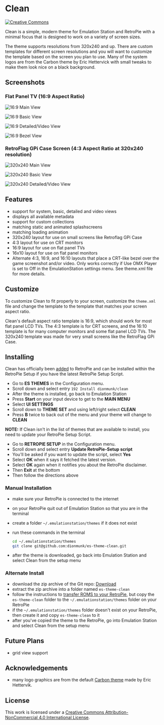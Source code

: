 # Clean

[![Creative Commons](https://flat.badgen.net/badge/license/CC-BY-NC-4.0/orange)](https://creativecommons.org/licenses/by-nc/4.0/)

Clean is a simple, modern theme for Emulation Station and RetroPie with a minimal focus that is designed to work on a variety of screen sizes.

The theme supports resolutions from 320x240 and up. There are custom templates for different screen resolutions and you will want to customize the template based on the screen you plan to use. Many of the system logos are from the Carbon theme by Eric Hettervick with small tweaks to make them look nice on a black background.

## Screenshots

### Flat Panel TV (16:9 Aspect Ratio)

![16:9 Main View](https://i.imgur.com/aly1VRZ.png "16x9 Main View")

![16:9 Basic View](https://i.imgur.com/DFLUsmV.png "16x9 Basic View")

![16:9 Detailed/Video View](https://i.imgur.com/ekGue2V.png "16x9 Detailed/Video View")

![16:9 Bezel View](https://i.imgur.com/l6HJVyr.png "16x9 Bezel View")

### RetroFlag GPi Case Screen (4:3 Aspect Ratio at 320x240 resolution)

![320x240 Main View](https://i.imgur.com/1Ir6hqp.png "320x240 Main View")

![320x240 Basic View](https://i.imgur.com/xyDZgDt.png "320x240 Basic View")

![320x240 Detailed/Video View](https://i.imgur.com/L5LtWsN.png "320x240 Detailed/Video View")

## Features

- support for system, basic, detailed and video views
- displays all available metadata
- support for custom collections
- matching static and animated splashscreens
- matching loading animation
- 320x240 layout for use on small screens like Retroflag GPi Case
- 4:3 layout for use on CRT monitors
- 16:9 layout for use on flat panel TVs
- 16x10 layout for use on flat panel monitors
- Alternate 4:3, 16:9, and 16:10 layouts that place a CRT-like bezel over the game screenshot and/or video. Only works correctly if Use OMX Player is set to Off in the EmulationStation settings menu. See theme.xml file for more details.

## Customize

To customize Clean to fit properly to your screen, customize the `theme.xml` file and change the template to the template that matches your screen aspect ratio.

Clean's default aspect ratio template is 16:9, which should work for most flat panel LCD TVs. The 4:3 template is for CRT screens, and the 16:10 template is for many computer monitors and some flat panel LCD TVs. The 320x240 template was made for very small screens like the RetroFlag GPi Case.

## Installing

Clean has officially been [added](https://github.com/RetroPie/RetroPie-Setup/pull/3038) to RetroPie and can be installed within the RetroPie Setup if you have the latest RetroPie Setup Script.

- Go to **ES THEMES** in the Configuration menu.
- Scroll down and select entry `192 Install dionmunk/clean`
- After the theme is installed, go back to Emulation Station
- Press **Start** on your input device to get to the **MAIN MENU**
- Select **UI SETTINGS**
- Scroll down to **THEME SET** and using left/right select **CLEAN**
- Press **B** twice to back out of the menu and your theme will change to **CLEAN**

**NOTE:** If Clean isn't in the list of themes that are available to install, you need to update your RetroPie Setup Script.

- Go to **RETROPIE SETUP** in the Configuration menu.
- Scroll down and select entry **Update RetroPie-Setup script**
- You'll be asked if you want to update the script, select **Yes**
- Select **OK** when it says it fetched the latest version.
- Select **OK** again when it notifies you about the RetroPie disclaimer.
- Then **Exit** at the bottom
- Then follow the directions above

### Manual Installation

- make sure your RetroPie is connected to the internet
- on your RetroPie quit out of Emulation Station so that you are in the terminal
- create a folder `~/.emulationstation/themes` if it does not exist
- run these commands in the terminal
  
  ``` bash
  cd ~/.emulationstation/themes
  git clone git@github.com:dionmunk/es-theme-clean.git
  ```

- after the theme is downloaded, go back into Emulation Station and select Clean from the setup menu

### Alternate Install

- download the zip archive of the Git repo: [Download](https://github.com/dionmunk/es-theme-clean/archive/master.zip)
- extract the zip archive into a folder named `es-theme-clean`
- follow the instructions to [transfer ROMS to your RetroPie](https://github.com/retropie/retropie-setup/wiki/Transferring-Roms), but copy the `es-theme-clean` folder to the `~/.emulationstation/themes` folder on your RetroPie
- if the `~/.emulationstation/themes` folder doesn't exist on your RetroPie, then create it and copy `es-theme-clean` to it
- after you've copied the theme to the RetroPie, go into Emulation Station and select Clean from the setup menu

## Future Plans

- grid view support

## Acknowledgements

- many logo graphics are from the default [Carbon theme](https://github.com/RetroPie/es-theme-carbon/) made by Eric Hettervik.

## License

This work is licensed under a [Creative Commons Attribution-NonCommercial 4.0 International License](https://creativecommons.org/licenses/by-nc/4.0/).
